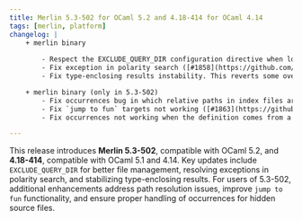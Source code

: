 ```yaml
---
title: Merlin 5.3-502 for OCaml 5.2 and 4.18-414 for OCaml 4.14
tags: [merlin, platform]
changelog: |
    + merlin binary
      
        - Respect the EXCLUDE_QUERY_DIR configuration directive when looking for cmt files [#1854](https://github.com/ocaml/merlin/pull/1854)
        - Fix exception in polarity search ([#1858](https://github.com/ocaml/merlin/pull/1858) fixes [#1113](https://github.com/ocaml/merlin/issues/1113))
        - Fix type-enclosing results instability. This reverts some overly aggressive deduplication that should be done on the client side. [#1864](https://github.com/ocaml/merlin/pull/1864)

    + merlin binary (only in 5.3-502)
        - Fix occurrences bug in which relative paths in index files are resolved against the PWD rather than the SOURCE_ROOT [#1855](https://github.com/ocaml/merlin/pull/1855)
        - Fix `jump to fun` targets not working ([#1863](https://github.com/ocaml/merlin/pull/1863), fixes [#1862](https://github.com/ocaml/merlin/issues/1862))
        - Fix occurrences not working when the definition comes from a hidden source file [#1865](https://github.com/ocaml/merlin/pull/1865)

---
```


This release introduces **Merlin 5.3-502**, compatible with OCaml 5.2, and **4.18-414**, compatible with OCaml 5.1 and 4.14. Key updates include `EXCLUDE_QUERY_DIR` for better file management, resolving exceptions in polarity search, 
and stabilizing type-enclosing results. For users of 5.3-502, additional enhancements address path resolution issues, improve `jump to fun` functionality, and ensure proper handling of occurrences for hidden source files.
